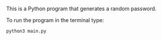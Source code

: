 This is a Python program that generates a random password.

To run the program in the terminal type:

```shell
python3 main.py
```